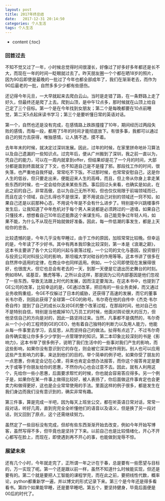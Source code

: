 ```yaml
---
layout: post
title: 2017年终总结
date:   2017-12-31 20:14:50
categories: 个人生活
tags: 个人生活
---
```


* content
{:toc}

### 回首过去

不知不觉又过了一年，小时候总觉得时间很漫长，好像过了好多好多年都还是长不大，而现在一年的时间一眨眼就过去了。昨天朋友圈一个个都在晒18岁的照片，因为90后即使是最晚的一批过了今年也都全部成年了，我们在渐渐老去，而作为90后最老的一批，自然多多少少都有些感伤。

还记得今年元旦，一大早就起来去爬白云山。当时是走错了路，在一条野路上走了好久，但最终还是爬了上去。爬到山顶，是中午12点多，那时候就在山顶上给自己定了三个目标。第一个是在今年找到女朋友；第二个是每晚都要在10点前睡觉，第二天5点起床读书学习；第三个是要听懂日常的英语对话。

第一个，自然也还是没有完成，在感情路上跌跌撞撞了10年，期间经历过两段失败的感情，而每一段，都用了5年的时间才能彻底放下。有很多事，我都可以通过自己的努力去获得，唯独感情，让人猜不透，摸不着。

去年年末的时候，就决定过深圳发展。因此，过年的时候，在家里拼命地补习算法以及自己遗漏的一些知识点。过完年后，便从广州搬到了深圳，我之前一直以为，凭自己的能力，可以在一周内就拿到offer，但结果却是花了一个月的时间，大部分都是面到终面就没了下文，也不知道自己是不是撞了邪。那段找工作的时间，很失落，也严重地自我怀疑，常常吃不下饭。不过那时候，也常常安慰自己，这是你人生的低谷，但只要走出来，便能迎来人生的高峰，而且，但上帝从你身上拿走某些东西的时候，也一定会给你送来某些东西。事后回过头来看，也确实是如此，在此之前的自己，非常高傲，总以为自己无所不知，但也仅仅局限于前端领域而已，而且在这个领域，自己扎得也不是很深，更不用说自己对别的领域还一窍不知，如果自己还是以前那种心态，不用说今年是不会有什么进步了。特别是中兴跳楼事件发生后，让我知道了中年危机对于每个男人来说都是必须跨过的一道墙，如果自己只懂技术，想想看自己10年后还能靠这个来谋生吗，自己能竞争过年轻人吗，如果不能，为什么不从现在开始就做好准备。因此，每一件低潮的事发生，都是上天给你的忠告。

比较遗憾的是，今年几乎没有早睡过，由于工作的原因，加班常常比较晚。但幸运的是，今年读了不少好书。其中有两本我印象比较深刻，第一本是《浪潮之巅》，这本书主要讲了各个大公司的兴起与衰落过程，一个公司的文化与基因，投资银行与投资公司对科技公司的影响，斯坦福大学对硅谷的作用等等。这本书讲了很多在自然界中适用的定律，在商业中也同样适用。例如，一个公司即使现在发展得很好，也很庞大，但它也总会有老去的一天，到那一天便是它退出历史舞台的时刻。例如IBM，诺基亚，雅虎等等，之所以会这样，那是因为公司内部基因是他们忽视了一些东西，导致无法跟上时代的发展，因而注定要淘汰。在这本书中，也提到了GE公司的改革，比较幸运的是，GE通过改革，把旧有的一些业务卖掉，而又通过业务收购重组，令GE不仅躲过了日本的威胁，还获得了高速的发展，而它的董事长韦尔奇，则因此获得了全球第一CEO的称号。韦尔奇在他的自传中《杰克·韦尔奇自传》提到了自己的成长以及对GE的整个改革过程，在那段时间，他对自己也不是特别自信，特别是当他裁掉10几万员工的时候，他面对舆论很大的压力，但他坚信自己的方向是对的，因此一路坚持过来。当然，凡事都不是偶然的，韦尔奇从一个小小的工程师到GE的CEO，他有着自己独特的判断力以及用人能力，他能从每一件事里去学习，去反思，从而坚持自己的做法。扯得有点远了，不过韦尔奇自传确实能让你多多少少学到一点管理学的知识。第二本印象比较深刻的书是《影响力》，这本书举了很多例子，说明了我们生活中的一些事对我们产生的影响，而这些影响，如果你没有意识到它的存在，则会被它深深地作用到。别人也可以应用这些产生影响力的事，来达到他们的目的。举个简单的例子吧，如果你受了朋友的一点恩惠，你肯定会记在心里，将来也肯定会想办法报答，而你这个报答肯定是要大于或等于你朋友给你的恩惠，不然你内心也会过意不去。因此，就有人利用这个，先给你一些小恩惠，后面要求帮忙的时候，你也就会容易答应得多。另一个例子是，如果你在某一件事上做得比较好，被人表扬了，你后面做这件事肯定也会更卖力和做得更好，这也是企业常常使用的手法。里面这样的例子很多，都是发生在我们身边而我们没有意识到的，确实非常有趣。

第三件事，算是完成一半吧，因为每天上班坐公交，都在听英语日常对话，常常一段对话，听好几周，直到完完全全听懂他们的语音以及语义，但是换了另一段对话，则又回到了原点，这个还需继续努力。

虽然定了一些目标没有完成，但却有些东西渐渐开始去改变，例如今年开始写博客，虽然写得不多，但毕竟也是坚持了下来。以前自己也是比较情绪化，开心不开心都写在脸上，而现在，即使遇到再不开心的事，也能做到宠辱不惊。

### 展望未来

还有几个小时，今年就走完了，正所谓一年之计在于春，总是要有一些愿望与目标的，万一实现了呢。第一个还是跟以前一样，虽然不知道什么时候能实现，但还是要有的。第二个就是要把人工智能的课程学完，而在此之前，要把线性代数，概率论，python都重新学一遍，并以博文的形式记录下来。第三个是今年还是得多看看书。第四个如果能早睡，还是要早睡吧。第五个，要坚持健身，毕竟后面便是00后的时代了。